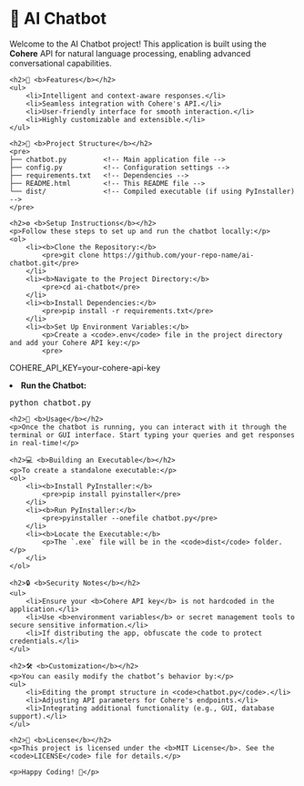 <!DOCTYPE html>
<html>
<head>
    <title>AI Chatbot - README</title>
</head>
<body>
    <h1>📖 <b>AI Chatbot</b></h1>
    <p>Welcome to the AI Chatbot project! This application is built using the <b>Cohere</b> API for natural language processing, enabling advanced conversational capabilities.</p>

    <h2>🚀 <b>Features</b></h2>
    <ul>
        <li>Intelligent and context-aware responses.</li>
        <li>Seamless integration with Cohere's API.</li>
        <li>User-friendly interface for smooth interaction.</li>
        <li>Highly customizable and extensible.</li>
    </ul>

    <h2>📂 <b>Project Structure</b></h2>
    <pre>
    ├── chatbot.py         <!-- Main application file -->
    ├── config.py          <!-- Configuration settings -->
    ├── requirements.txt   <!-- Dependencies -->
    ├── README.html        <!-- This README file -->
    └── dist/              <!-- Compiled executable (if using PyInstaller) -->
    </pre>

    <h2>⚙️ <b>Setup Instructions</b></h2>
    <p>Follow these steps to set up and run the chatbot locally:</p>
    <ol>
        <li><b>Clone the Repository:</b>
            <pre>git clone https://github.com/your-repo-name/ai-chatbot.git</pre>
        </li>
        <li><b>Navigate to the Project Directory:</b>
            <pre>cd ai-chatbot</pre>
        </li>
        <li><b>Install Dependencies:</b>
            <pre>pip install -r requirements.txt</pre>
        </li>
        <li><b>Set Up Environment Variables:</b>
            <p>Create a <code>.env</code> file in the project directory and add your Cohere API key:</p>
            <pre>
COHERE_API_KEY=your-cohere-api-key
            </pre>
        </li>
        <li><b>Run the Chatbot:</b>
            <pre>python chatbot.py</pre>
        </li>
    </ol>

    <h2>📜 <b>Usage</b></h2>
    <p>Once the chatbot is running, you can interact with it through the terminal or GUI interface. Start typing your queries and get responses in real-time!</p>

    <h2>💻 <b>Building an Executable</b></h2>
    <p>To create a standalone executable:</p>
    <ol>
        <li><b>Install PyInstaller:</b>
            <pre>pip install pyinstaller</pre>
        </li>
        <li><b>Run PyInstaller:</b>
            <pre>pyinstaller --onefile chatbot.py</pre>
        </li>
        <li><b>Locate the Executable:</b>
            <p>The `.exe` file will be in the <code>dist</code> folder.</p>
        </li>
    </ol>

    <h2>🔒 <b>Security Notes</b></h2>
    <ul>
        <li>Ensure your <b>Cohere API key</b> is not hardcoded in the application.</li>
        <li>Use <b>environment variables</b> or secret management tools to secure sensitive information.</li>
        <li>If distributing the app, obfuscate the code to protect credentials.</li>
    </ul>

    <h2>🛠️ <b>Customization</b></h2>
    <p>You can easily modify the chatbot’s behavior by:</p>
    <ul>
        <li>Editing the prompt structure in <code>chatbot.py</code>.</li>
        <li>Adjusting API parameters for Cohere's endpoints.</li>
        <li>Integrating additional functionality (e.g., GUI, database support).</li>
    </ul>

    <h2>📜 <b>License</b></h2>
    <p>This project is licensed under the <b>MIT License</b>. See the <code>LICENSE</code> file for details.</p>

    <p>Happy Coding! 🎉</p>
</body>
</html>
